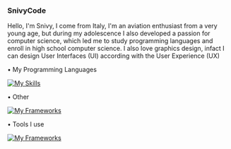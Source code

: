 ### SnivyCode

Hello, I'm Snivy, I come from Italy, I'm an aviation enthusiast from a very young age, but during my adolescence I also developed a passion for computer science, which led me to study programming languages and enroll in high school computer science.
I also love graphics design, infact I can design User Interfaces (UI) according with the User Experience (UX)

• My Programming Languages

[![My Skills](https://skillicons.dev/icons?i=html,css,js,python,c,java)](https://skillicons.dev)

• Other

[![My Frameworks](https://skillicons.dev/icons?i=nodejs,djs,mongodb,bootstrap,netlify,heroku)](https://skillicons.dev)

• Tools I use

[![My Frameworks](https://skillicons.dev/icons?i=idea,webstorm,vscode,replit,figma,notion)](https://skillicons.dev)
<!--
**SnivyCode/SnivyCode** is a ✨ _special_ ✨ repository because its `README.md` (this file) appears on your GitHub profile.

Here are some ideas to get you started:

- 🔭 I’m currently working on ...
- 🌱 I’m currently learning ...
- 👯 I’m looking to collaborate on ...
- 🤔 I’m looking for help with ...
- 💬 Ask me about ...
- 📫 How to reach me: ...
- 😄 Pronouns: ...
- ⚡ Fun fact: ...
-->
